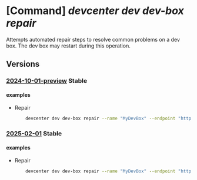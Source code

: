 # [Command] _devcenter dev dev-box repair_

Attempts automated repair steps to resolve common problems on a dev box. The dev box may restart during this operation.

## Versions

### [2024-10-01-preview](/Resources/data-plane/microsoft.devcenter/L3Byb2plY3RzL3t9L3VzZXJzL3t9L2RldmJveGVzL3t9OnJlcGFpcg==/2024-10-01-preview.xml) **Stable**

<!-- data-plane:microsoft.devcenter /projects/{}/users/{}/devboxes/{}:repair 2024-10-01-preview -->

#### examples

- Repair
    ```bash
        devcenter dev dev-box repair --name "MyDevBox" --endpoint "https://8a40af38-3b4c-4672-a6a4-5e964b1870ed-contosodevcenter.centralus.devcenter.azure.com/" --project-name "DevProject" --user-id "00000000-0000-0000-0000-000000000000"
    ```

### [2025-02-01](/Resources/data-plane/microsoft.devcenter/L3Byb2plY3RzL3t9L3VzZXJzL3t9L2RldmJveGVzL3t9OnJlcGFpcg==/2025-02-01.xml) **Stable**

<!-- data-plane:microsoft.devcenter /projects/{}/users/{}/devboxes/{}:repair 2025-02-01 -->

#### examples

- Repair
    ```bash
        devcenter dev dev-box repair --name "MyDevBox" --endpoint "https://8a40af38-3b4c-4672-a6a4-5e964b1870ed-contosodevcenter.centralus.devcenter.azure.com/" --project-name "DevProject" --user-id "00000000-0000-0000-0000-000000000000"
    ```
